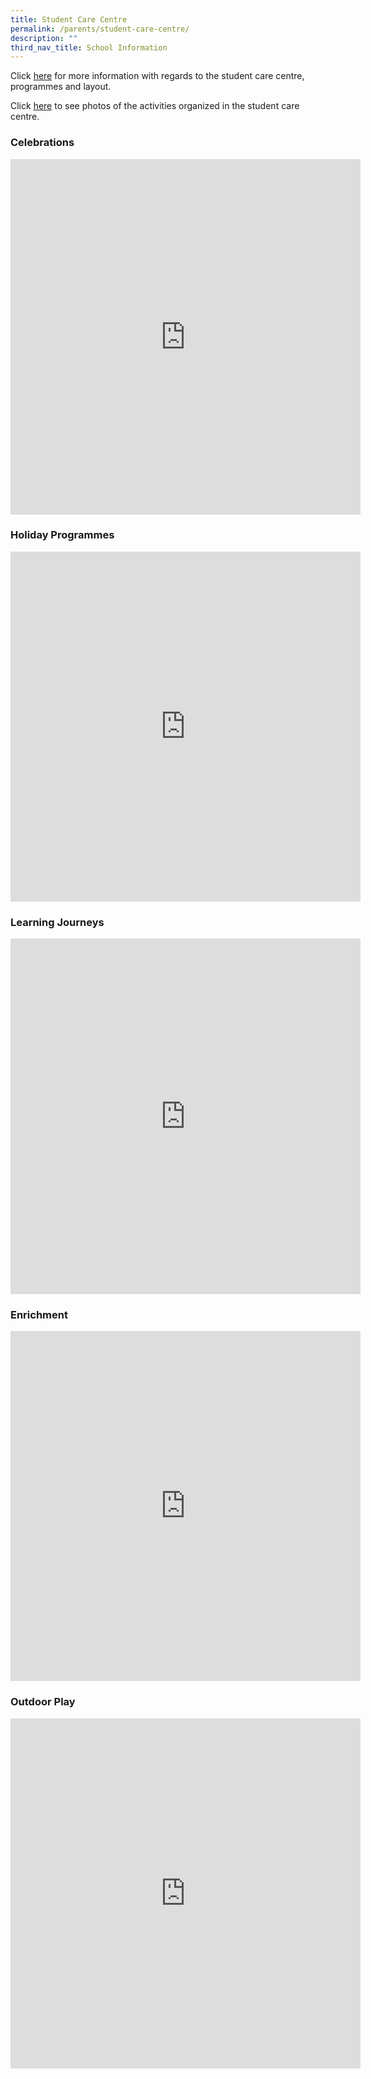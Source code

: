 ```yaml
---
title: Student Care Centre
permalink: /parents/student-care-centre/
description: ""
third_nav_title: School Information
---
```




Click&nbsp;[here](https://westgrovepri.moe.edu.sg/qql/slot/u179/Parents/Student%20Care%20Center/WGSCC-presentation-slides-2018.pdf)&nbsp;for more information with regards to the student care centre, programmes and layout.  

  

Click&nbsp;[here](https://westgrovepri.moe.edu.sg/others/events/student-care-center-jan-apr-2016)&nbsp;to see photos of the activities organized in the student care centre.

### Celebrations

<iframe allowfullscreen="true" height="569" width="560" frameborder="0" src="https://docs.google.com/presentation/d/e/2PACX-1vRfbdu1a74otgKi5nplA9FNa17gIBxZ-1sW9ocAq-F3h7awTQXB4l8_UYRsyGfHASAlofFmIPKloxA8/embed?start=true&amp;loop=true&amp;delayms=3000"></iframe>

### Holiday Programmes


<iframe allowfullscreen="true" height="560" width="560" frameborder="0" src="https://docs.google.com/presentation/d/e/2PACX-1vSMyNXccpcvu_LWdapk1uKSaQqU3k_j1JAUNneKnpPw-td-fs1eZegniMJh_l8GQAjYvVwWdz8oMl0v/embed?start=true&amp;loop=true&amp;delayms=3000"></iframe>


### Learning Journeys

<iframe allowfullscreen="true" height="569" width="560" frameborder="0" src="https://docs.google.com/presentation/d/e/2PACX-1vRP-LDiw-EDPGl0BimjoBe6ZJMXu-_0nFPadvGxHwxSOtahTgHOxsWd8UwvXTfXyHNOTYt3wir68A5r/embed?start=true&amp;loop=true&amp;delayms=3000"></iframe>

### Enrichment

<iframe allowfullscreen="true" height="560" width="560" frameborder="0" src="https://docs.google.com/presentation/d/e/2PACX-1vTt-352UnMX5fe-Pscdbu2VONL5zBnkbC4DdUSLtJAbDXky1Q4azzCxMfvJS5Je8MhW_P51pyMWx5NJ/embed?start=true&amp;loop=true&amp;delayms=3000"></iframe>

### Outdoor Play

<iframe allowfullscreen="true" height="560" width="560" frameborder="0" src="https://docs.google.com/presentation/d/e/2PACX-1vT-8Uh1avJIpr1hvwXCGKc2bt6uxDvFCq8TiJmaFxqTmeuk8oPWbsNnKf3Xp2u4vD6OKKHDEaeguFR_/embed?start=true&amp;loop=true&amp;delayms=3000"></iframe>